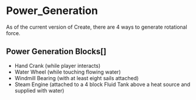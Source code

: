 # Power_Generation

As of the current version of Create, there are 4 ways to generate rotational force.

## Power Generation Blocks[]

- Hand Crank (while player interacts)
- Water Wheel (while touching flowing water)
- Windmill Bearing (with at least eight sails attached)
- Steam Engine (attached to a 4 block Fluid Tank above a heat source and supplied with water)
